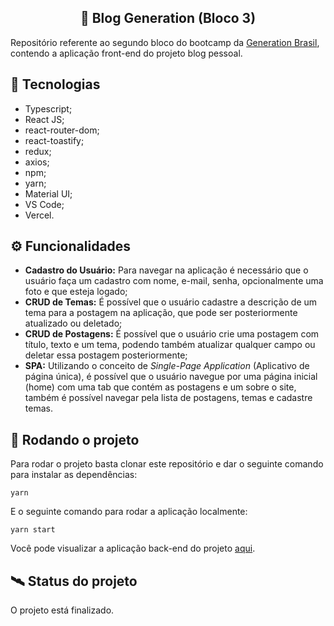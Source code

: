 <h2 align="center">🚀 Blog Generation (Bloco 3)</h2>
<p>Repositório referente ao segundo bloco do bootcamp da <a href="https://brazil.generation.org">Generation Brasil</a>, contendo a aplicação front-end do projeto blog pessoal.</p>
<p></p>

## 🔧 Tecnologias
* Typescript;
* React JS;
* react-router-dom;
* react-toastify;
* redux;
* axios;
* npm;
* yarn;
* Material UI;
* VS Code;
* Vercel.

## ⚙️ Funcionalidades
* <b>Cadastro do Usuário:</b> Para navegar na aplicação é necessário que o usuário faça um cadastro com nome, e-mail, senha, opcionalmente uma foto e que esteja logado;
* <b>CRUD de Temas:</b> É possível que o usuário cadastre a descrição de um tema para a postagem na aplicação, que pode ser posteriormente atualizado ou deletado;
* <b>CRUD de Postagens:</b> É possível que o usuário crie uma postagem com título, texto e um tema, podendo também atualizar qualquer campo ou deletar essa postagem posteriormente;
* <b>SPA:</b> Utilizando o conceito de <i>Single-Page Application</i> (Aplicativo de página única), é possível que o usuário navegue por uma página inicial (home) com uma tab que contém as postagens e um sobre o site, também é possível navegar pela lista de postagens, temas e cadastre temas.

## 💾 Rodando o projeto
<p>Para rodar o projeto basta clonar este repositório e dar o seguinte comando para instalar as dependências:</p>

```
yarn
```

<p>E o seguinte comando para rodar a aplicação localmente:</p>

```
yarn start
```

<p>Você pode visualizar a aplicação back-end do projeto <a href="https://github.com/levmn/genblog_backend/">aqui</a>.</p>

## 🛰️ Status do projeto
<p>O projeto está finalizado.</p>
